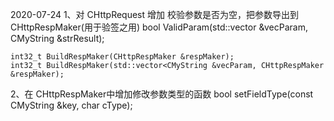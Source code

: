 2020-07-24
1、对 CHttpRequest 增加 校验参数是否为空，把参数导出到CHttpRespMaker(用于验签之用)
    bool ValidParam(std::vector<CMyString> &vecParam, CMyString &strResult);

    int32_t BuildRespMaker(CHttpRespMaker &respMaker);
    int32_t BuildRespMaker(std::vector<CMyString &vecParam, CHttpRespMaker &respMaker);

2、在 CHttpRespMaker中增加修改参数类型的函数
    bool setFieldType(const CMyString &key, char cType);
    

